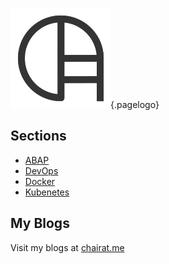 <!-- TITLE: Home -->
<!-- SUBTITLE: Welcome to Wiki.chairat.me! -->

![Wiki](/uploads/logo/wiki.png "Wiki"){.pagelogo}
## Sections
- [ABAP](abap)
- [DevOps](devops)
- [Docker](docker)
- [Kubenetes](k8s)

## My Blogs

Visit my blogs at [chairat.me](http://chairat.me)